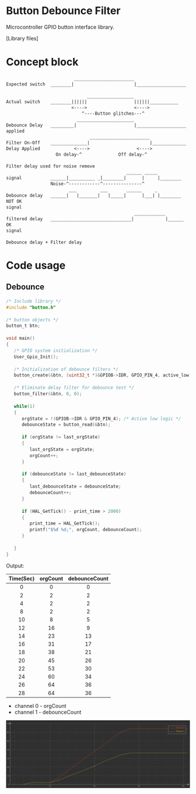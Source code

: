 # Button Debounce Filter
Microcontroller GPIO button interface library.

[Library files]
 
# Concept block 

```
                          _______________________
Expected switch  ________|                       |___________________
               
                               __________________ 
Actual switch    ________||||||                  ||||||___________
                         <---->                  <---->
                             ^----Button glitches---^ 
                           ______________________
Debounce Delay   _________|                      |___________________
applied
                                _______________________
Filter On-Off    ______________|                       |_____________
Delay Applied             <---->                  <---->
                   On delay-^              Off delay-^
                   
Filter delay used for noise remove
                                              ______ _____
signal           ______|__________ _|________|      |     |________
                 Noise-^------------^---------------^
                        ___         ___       ______     _
Debounce delay   ______|   |_______|   |_____|      |___| |________ NOT OK
signal
                                                 ____________
filtered delay   _______________________________|            |______ OK
signal

Debounce delay + Filter delay
```

# Code usage

## Debounce

```c
/* Include library */
#include "button.h"

/* button objects */
button_t btn;

void main()
{
   /* GPIO system initialization */
   User_Gpio_Init();

   /* Initialization of debounce filters */
   button_create(&btn, (uint32_t *)&GPIOB->IDR, GPIO_PIN_4, active_low); 
  
   /* Eliminate delay filter for debounce test */
   button_filter(&btn, 0, 0);

   while(1)
   {
      orgState = !(GPIOB->IDR & GPIO_PIN_4); /* Active low logic */
      debounceState = button_read(&btn);

      if (orgState != last_orgState)
      {
         last_orgState = orgState;
         orgCount++;
      }
    
      if (debounceState != last_debounceState)
      {
         last_debounceState = debounceState;
         debounceCount++;
      }
    
      if (HAL_GetTick() - print_time > 2000)
      {
         print_time = HAL_GetTick();
         printf("$%d %d;", orgCount, debounceCount);
      }

   }
}

```
Output:

Time(Sec) | orgCount | debounceCount
:---:     |:---:     |:---:
0         |0         | 0
2         |2         | 2
4         |2         | 2
8         |2         | 2
10        |8         | 5
12        |16        | 9
14        |23        | 13
16        |31        | 17
18        |38        | 21
20        |45        | 26
22        |53        | 30
24        |60        | 34
26        |64        | 36
28        |64        | 36

   + channel 0 - orgCount
   + channel 1 - debounceCount

![alt text](image/signal_vs_debounce.png)
